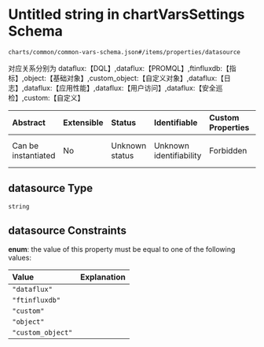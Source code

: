 # Untitled string in chartVarsSettings Schema

```txt
charts/common/common-vars-schema.json#/items/properties/datasource
```

对应关系分别为 dataflux:【DQL】,dataflux:【PROMQL】,ftinfluxdb:【指标】,object:【基础对象】,custom\_object:【自定义对象】,dataflux:【日志】,dataflux:【应用性能】,dataflux:【用户访问】,dataflux:【安全巡检】,custom:【自定义】

| Abstract            | Extensible | Status         | Identifiable            | Custom Properties | Additional Properties | Access Restrictions | Defined In                                                                                       |
| :------------------ | :--------- | :------------- | :---------------------- | :---------------- | :-------------------- | :------------------ | :----------------------------------------------------------------------------------------------- |
| Can be instantiated | No         | Unknown status | Unknown identifiability | Forbidden         | Allowed               | none                | [common-vars-schema.json\*](../out/charts/common/common-vars-schema.json "open original schema") |

## datasource Type

`string`

## datasource Constraints

**enum**: the value of this property must be equal to one of the following values:

| Value             | Explanation |
| :---------------- | :---------- |
| `"dataflux"`      |             |
| `"ftinfluxdb"`    |             |
| `"custom"`        |             |
| `"object"`        |             |
| `"custom_object"` |             |
